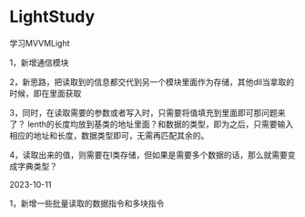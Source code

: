 # LightStudy
学习MVVMLight





1，新增通信模块

2，新思路，把读取到的信息都交代到另一个模块里面作为存储，其他dll当拿取的时候，即在里面获取

3，同时，在读取需要的参数或者写入时，只需要将值填充到里面即可那问题来了？  lenth的长度均放到基类的地址里面？和数据的类型，即为之后，只需要输入相应的地址和长度，数据类型即可，无需再匹配其余的。

4，读取出来的值，则需要在l类存储，但如果是需要多个数据的话，那么就需要变成字典类型？



2023-10-11

1，新增一些批量读取的数据指令和多块指令

